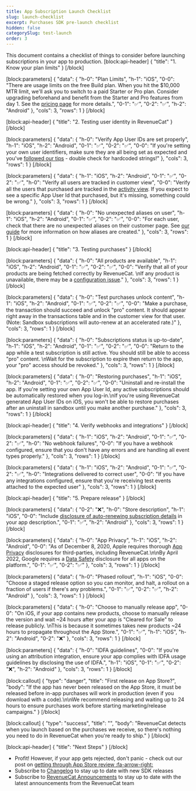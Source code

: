 ```yaml
---
title: App Subscription Launch Checklist
slug: launch-checklist
excerpt: Purchases SDK pre-launch checklist
hidden: false
categorySlug: test-launch
order: 3
---
```

This document contains a checklist of things to consider before launching subscriptions in your app to production.
[block:api-header]
{
  "title": "1. Know your plan limits"
}
[/block]

[block:parameters]
{
  "data": {
    "h-0": "Plan Limits",
    "h-1": "iOS",
    "0-0": "There are usage limits on the free Build plan. When you hit the $10,000 MTR limit, we'll ask you to switch to a paid Starter or Pro plan. Consider upgrading beforehand and benefit from the Starter and Pro features from day 1. See the [pricing page](https://www.revenuecat.com/pricing) for more details.",
    "0-1": "✅",
    "0-2": "✅",
    "h-2": "Android"
  },
  "cols": 3,
  "rows": 1
}
[/block]

[block:api-header]
{
  "title": "2. Testing user identity in RevenueCat"
}
[/block]

[block:parameters]
{
  "data": {
    "h-0": "Verify App User IDs are set properly",
    "h-1": "iOS",
    "h-2": "Android",
    "0-1": "✅",
    "0-2": "✅",
    "0-0": "If you're setting your own user identifiers, make sure they are all being set as expected and you've [followed our tips](doc:user-ids#tips-for-setting-app-user-ids) - double check for hardcoded strings!"
  },
  "cols": 3,
  "rows": 1
}
[/block]

[block:parameters]
{
  "data": {
    "h-1": "iOS",
    "h-2": "Android",
    "0-1": "✅",
    "0-2": "✅",
    "h-0": "Verify all users are tracked in customer view",
    "0-0": "Verify all the users that purchased are tracked in the [activity view](https://app.revenuecat.com/activity). If you expect to see a specific App User Id that purchased, but it's missing, something could be wrong."
  },
  "cols": 3,
  "rows": 1
}
[/block]

[block:parameters]
{
  "data": {
    "h-0": "No unexpected aliases on user",
    "h-1": "iOS",
    "h-2": "Android",
    "0-1": "✅",
    "0-2": "✅",
    "0-0": "For each user, check that there are no unexpected aliases on their customer page. See [our guide](doc:user-ids) for more information on how aliases are created."
  },
  "cols": 3,
  "rows": 1
}
[/block]

[block:api-header]
{
  "title": "3. Testing purchases"
}
[/block]

[block:parameters]
{
  "data": {
    "h-0": "All products are available",
    "h-1": "iOS",
    "h-2": "Android",
    "0-1": "✅",
    "0-2": "✅",
    "0-0": "Verify that all of your products are being fetched correctly by RevenueCat. \nIf any product is unavailable, there may be a [configuration issue](https://www.revenuecat.com/2018/10/11/configuring-in-app-products-is-hard)."
  },
  "cols": 3,
  "rows": 1
}
[/block]

[block:parameters]
{
  "data": {
    "h-0": "Test purchases unlock content",
    "h-1": "iOS",
    "h-2": "Android",
    "0-1": "✅",
    "0-2": "✅",
    "0-0": "Make a purchase, the transaction should succeed and unlock \"pro\" content. It should appear right away in the transactions table and in the customer view for that user. (Note: Sandbox subscriptions will auto-renew at an accelerated rate.)"
  },
  "cols": 3,
  "rows": 1
}
[/block]

[block:parameters]
{
  "data": {
    "h-0": "Subscriptions status is up-to-date",
    "h-1": "iOS",
    "h-2": "Android",
    "0-1": "✅",
    "0-2": "✅",
    "0-0": "Return to the app while a test subscription is still active. You should still be able to access \"pro\" content. \nWait for the subscription to expire then return to the app, your \"pro\" access should be revoked."
  },
  "cols": 3,
  "rows": 1
}
[/block]

[block:parameters]
{
  "data": {
    "h-0": "Restoring purchases",
    "h-1": "iOS",
    "h-2": "Android",
    "0-1": "✅",
    "0-2": "✅",
    "0-0": "Uninstall and re-install the app. If you're setting your own App User Id, any active subscriptions should be automatically restored when you log-in.\nIf you're using RevenueCat generated App User IDs on iOS, you won't be able to restore purchases after an uninstall in sandbox until you make another purchase."
  },
  "cols": 3,
  "rows": 1
}
[/block]

[block:api-header]
{
  "title": "4. Verify webhooks and integrations"
}
[/block]

[block:parameters]
{
  "data": {
    "h-1": "iOS",
    "h-2": "Android",
    "0-1": "✅",
    "0-2": "✅",
    "h-0": "No webhook failures",
    "0-0": "If you have a webhook configured, ensure that you don't have any errors and are handling all event types properly."
  },
  "cols": 3,
  "rows": 1
}
[/block]

[block:parameters]
{
  "data": {
    "h-1": "iOS",
    "h-2": "Android",
    "0-1": "✅",
    "0-2": "✅",
    "h-0": "Integrations delivered to correct user",
    "0-0": "If you have any integrations configured, ensure that you're receiving test events attached to the expected user"
  },
  "cols": 3,
  "rows": 1
}
[/block]

[block:api-header]
{
  "title": "5. Prepare release"
}
[/block]

[block:parameters]
{
  "data": {
    "0-2": "❌",
    "h-0": "Store description",
    "h-1": "iOS",
    "0-0": "Include [disclosure of auto-renewing subscription details](https://www.revenuecat.com/blog/schedule-2-section-3-8-b/) in your app description.",
    "0-1": "✅",
    "h-2": "Android"
  },
  "cols": 3,
  "rows": 1
}
[/block]

[block:parameters]
{
  "data": {
    "h-0": "App Privacy",
    "h-1": "iOS",
    "h-2": "Android",
    "0-0": "As of December 8, 2020, Apple requires thorough [App Privacy](https://docs.revenuecat.com/docs/apple-app-privacy) disclosures for third-parties, including RevenueCat.\n\nBy April 2022, Google requires a [Data Safety](doc:google-plays-data-safety) disclosure for all apps on the platform.",
    "0-1": "✅",
    "0-2": "✅"
  },
  "cols": 3,
  "rows": 1
}
[/block]

[block:parameters]
{
  "data": {
    "h-0": "Phased rollout",
    "h-1": "iOS",
    "0-0": "Choose a staged release option so you can monitor, and halt, a rollout on a fraction of users if there's any problems.",
    "0-1": "✅",
    "0-2": "✅",
    "h-2": "Android"
  },
  "cols": 3,
  "rows": 1
}
[/block]

[block:parameters]
{
  "data": {
    "h-0": "Choose to manually release app",
    "0-0": "On iOS, if your app contains new products, choose to manually release the version and wait ~24 hours after your app is \"Cleared for Sale\" to release publicly. \nThis is because it sometimes takes new products ~24 hours to propagate throughout the App Store.",
    "0-1": "✅",
    "h-1": "iOS",
    "h-2": "Android",
    "0-2": "❌"
  },
  "cols": 3,
  "rows": 1
}
[/block]

[block:parameters]
{
  "data": {
    "h-0": "IDFA guidelines",
    "0-0": "If you're using an attribution integration, ensure your app complies with IDFA usage guidelines by disclosing the use of IDFA.",
    "h-1": "iOS",
    "0-1": "✅",
    "0-2": "❌",
    "h-2": "Android"
  },
  "cols": 3,
  "rows": 1
}
[/block]

[block:callout]
{
  "type": "danger",
  "title": "First release on App Store?",
  "body": "If the app has never been released on the App Store, it must be released before in-app purchases will work in production (even if you download with a code).\n\nWe recommend releasing and waiting up to 24 hours to ensure purchases work before starting marketing/release campaigns."
}
[/block]

[block:callout]
{
  "type": "success",
  "title": "",
  "body": "RevenueCat detects when you launch based on the purchases we receive, so there's nothing you need to do in RevenueCat when you're ready to ship."
}
[/block]

[block:api-header]
{
  "title": "Next Steps"
}
[/block]
* Profit! However, if your app gets rejected, don't panic - check out our post on [getting through App Store review :fa-arrow-right:](https://medium.com/revenuecat-blog/getting-through-app-review-39ac50438c62)
* Subscribe to [Changelog](https://community.revenuecat.com/product-updates) to stay up to date with new SDK releases
* Subscribe to [RevenueCat Announcements](https://community.revenuecat.com/revenuecat-announcements-2) to stay up to date with the latest announcements from the RevenueCat team